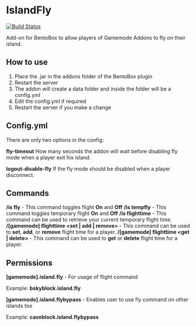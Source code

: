 # IslandFly
[![Build Status](https://ci.codemc.org/buildStatus/icon?job=BentoBoxWorld/IslandFly)](https://ci.codemc.org/job/BentoBoxWorld/job/IslandFly/)

Add-on for BentoBox to allow players of Gamemode Addons to fly on their island.

## How to use

1. Place the .jar in the addons folder of the BentoBox plugin
2. Restart the server
3. The addon will create a data folder and inside the folder will be a config.yml
4. Edit the config.yml if required
5. Restart the server if you make a change

## Config.yml

There are only two options in the config:

**fly-timeout**
How many seconds the addon will wait before disabling fly mode when a player exit his island.

**logout-disable-fly**
If the fly mode should be disabled when a player disconnect.

## Commands
**/is fly** - This command toggles flight **On** and **Off**
**/is tempfly** - This command toggles temporary flight **On** and **Off**
**/is flighttime** - This command can be used to retrieve your current temporary flight time.
**/[gamemode] flighttime <set | add | remove> <player name> <time>** - This command can be used to **set**, **add**, or **remove** flight time for a player.
**/[gamemode] flighttime <get | delete> <player name>** - This command can be used to **get** or **delete** flight time for a player.

## Permissions
**[gamemode].island.fly** - For usage of flight command

Example: 
    **bskyblock.island.fly**

**[gamemode].island.flybypass** - Enables user to use fly command on other islands too


Example:
**caveblock.island.flybypass**
  



